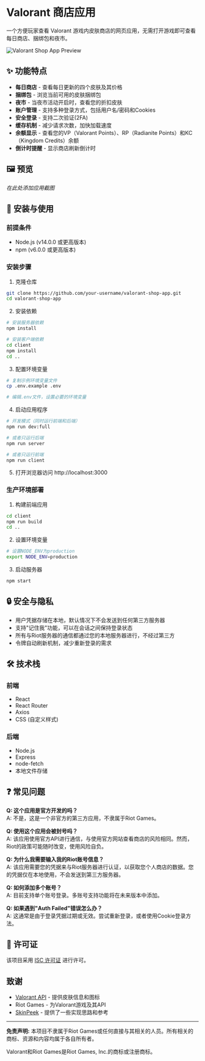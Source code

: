 # Valorant 商店应用

一个方便玩家查看 Valorant 游戏内皮肤商店的网页应用，无需打开游戏即可查看每日商店、捆绑包和夜市。

![Valorant Shop App Preview](https://your-screenshot-url-here.png)

## ✨ 功能特点

- **每日商店** - 查看每日更新的四个皮肤及其价格
- **捆绑包** - 浏览当前可用的皮肤捆绑包
- **夜市** - 当夜市活动开启时，查看您的折扣皮肤
- **账户管理** - 支持多种登录方式，包括用户名/密码和Cookies
- **安全登录** - 支持二次验证(2FA)
- **缓存机制** - 减少请求次数，加快加载速度
- **余额显示** - 查看您的VP（Valorant Points）、RP（Radianite Points）和KC（Kingdom Credits）余额
- **倒计时提醒** - 显示商店刷新倒计时

## 🖼️ 预览

*在此处添加应用截图*

## 🚀 安装与使用

### 前提条件

- Node.js (v14.0.0 或更高版本)
- npm (v6.0.0 或更高版本)

### 安装步骤

1. 克隆仓库
```bash
git clone https://github.com/your-username/valorant-shop-app.git
cd valorant-shop-app
```

2. 安装依赖
```bash
# 安装服务器依赖
npm install

# 安装客户端依赖
cd client
npm install
cd ..
```

3. 配置环境变量
```bash
# 复制示例环境变量文件
cp .env.example .env

# 编辑.env文件，设置必要的环境变量
```

4. 启动应用程序
```bash
# 开发模式（同时运行前端和后端）
npm run dev:full

# 或者只运行后端
npm run server

# 或者只运行前端
npm run client
```

5. 打开浏览器访问 http://localhost:3000

### 生产环境部署

1. 构建前端应用
```bash
cd client
npm run build
cd ..
```

2. 设置环境变量
```bash
# 设置NODE_ENV为production
export NODE_ENV=production
```

3. 启动服务器
```bash
npm start
```

## 🔒 安全与隐私

- 用户凭据存储在本地，默认情况下不会发送到任何第三方服务器
- 支持"记住我"功能，可以在会话之间保持登录状态
- 所有与Riot服务器的通信都通过您的本地服务器进行，不经过第三方
- 令牌自动刷新机制，减少重新登录的需求

## 🛠️ 技术栈

### 前端
- React
- React Router
- Axios
- CSS (自定义样式)

### 后端
- Node.js
- Express
- node-fetch
- 本地文件存储

## ❓ 常见问题

**Q: 这个应用是官方开发的吗？**  
A: 不是，这是一个非官方的第三方应用，不隶属于Riot Games。

**Q: 使用这个应用会被封号吗？**  
A: 该应用使用官方API进行通信，与使用官方网站查看商店的风险相同。然而，Riot的政策可能随时改变，使用风险自负。

**Q: 为什么我需要输入我的Riot账号信息？**  
A: 该应用需要您的凭据来与Riot服务器进行认证，以获取您个人商店的数据。您的凭据仅在本地使用，不会发送到第三方服务器。

**Q: 如何添加多个账号？**  
A: 目前支持单个账号登录。多账号支持功能将在未来版本中添加。

**Q: 如果遇到"Auth Failed"错误怎么办？**  
A: 这通常是由于登录凭据过期或无效。尝试重新登录，或者使用Cookie登录方法。

## 📝 许可证

该项目采用 [ISC 许可证](LICENSE) 进行许可。

## 致谢

- [Valorant API](https://valorant-api.com/) - 提供皮肤信息和图标
- Riot Games - 为Valorant游戏及其API
- [SkinPeek](https://github.com/giorgi-o/SkinPeek) - 提供了一些实现思路和参考

---

**免责声明:** 本项目不隶属于Riot Games或任何直接与其相关的人员。所有相关的商标、资源和内容均属于各自所有者。

Valorant和Riot Games是Riot Games, Inc.的商标或注册商标。
